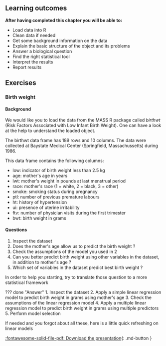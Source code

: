 ## Learning outcomes

**After having completed this chapter you will be able to:**

- Load data into R
- Clean data if needed
- Get some background information on the data
- Explain the basic structure of the object and its problems
- Answer a biological question 
- Find the right statistical tool
- Interpret the results
- Report results

## Exercises

### Birth weight

#### Background

We would like you to load the data from the MASS R package called _birthwt_ (Risk Factors Associated with Low Infant Birth Weight). One can have a look at the help to understand the loaded object.

The birthwt data frame has 189 rows and 10 columns. The data were collected at Baystate Medical Center (Springfield, Massachussetts) during 1986.

This data frame contains the following columns:

- low: indicator of birth weight less than 2.5 kg
- age: mother's age in years
- lwt: mother's weight in pounds at last menstrual period
- race: mother's race (1 = white, 2 = black, 3 = other)
- smoke: smoking status during pregnancy
- ptl: number of previous premature labours
- ht: history of hypertension
- ui: presence of uterine irritability
- ftv: number of physician visits during the first trimester
- bwt: birth weight in grams

#### Questions

1. Inspect the dataset
2. Does the mother's age allow us to predict the birth weight ?
3. Check the assumptions of the model you used in 2
4. Can you better predict birth weight using other variables in the dataset, in
addition to mother's age ?
5. Which set of variables in the dataset predict best birth weight ?

In order to help you starting, try to translate those question to a more statistical framework

??? done "Answer"
	1. Inspect the dataset
	2. Apply a simple linear regression model to predict birth weight in grams using mother's age
	3. Check the assumptions of the linear regression model
	4. Apply a multiple linear regression model to predict birth weight in grams using multiple predictors
	5. Perform model selection
	
If needed and you forgot about all these, here is a little quick refreshing on linear models

[:fontawesome-solid-file-pdf: Download the presentation](../../docs/assets/pdf/AS22_1.pdf){: .md-button }
